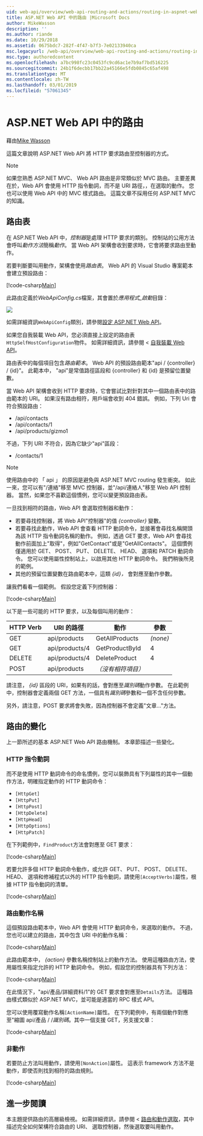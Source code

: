 ```yaml
---
uid: web-api/overview/web-api-routing-and-actions/routing-in-aspnet-web-api
title: ASP.NET Web API 中的路由 |Microsoft Docs
author: MikeWasson
description: ''
ms.author: riande
ms.date: 10/29/2018
ms.assetid: 0675bdc7-282f-4f47-b7f3-7e02133940ca
msc.legacyurl: /web-api/overview/web-api-routing-and-actions/routing-in-aspnet-web-api
msc.type: authoredcontent
ms.openlocfilehash: a7bc998fc23c0453fc9cd6ac1e7b9af7bd516225
ms.sourcegitcommit: 24b1f6decbb17bb22a45166e5fdb0845c65af498
ms.translationtype: MT
ms.contentlocale: zh-TW
ms.lasthandoff: 03/01/2019
ms.locfileid: "57061345"
---
```

<a name="routing-in-aspnet-web-api"></a>ASP.NET Web API 中的路由
====================
藉由[Mike Wasson](https://github.com/MikeWasson)

這篇文章說明 ASP.NET Web API 將 HTTP 要求路由至控制器的方式。

> [!NOTE]
> 如果您熟悉 ASP.NET MVC、 Web API 路由是非常類似於 MVC 路由。 主要差異在於，Web API 會使用 HTTP 指令動詞，而不是 URI 路徑，，在選取的動作。 您也可以使用 Web API 中的 MVC 樣式路由。 這篇文章不採用任何 ASP.NET MVC 的知識。

## <a name="routing-tables"></a>路由表

在 ASP.NET Web API 中，*控制器*是處理 HTTP 要求的類別。 控制站的公用方法會呼叫*動作方法*簡稱*動作*。 當 Web API 架構會收到要求時，它會將要求路由至動作。

若要判斷要叫用動作，架構會使用*路由表*。 Web API 的 Visual Studio 專案範本會建立預設路由：

[!code-csharp[Main](routing-in-aspnet-web-api/samples/sample1.cs)]

此路由定義於*WebApiConfig.cs*檔案，其會置於*應用程式\_啟動*目錄：

![](routing-in-aspnet-web-api/_static/image1.png)

如需詳細資訊`WebApiConfig`類別，請參閱[設定 ASP.NET Web API](../advanced/configuring-aspnet-web-api.md)。

如果您自我裝載 Web API，您必須直接上設定的路由表`HttpSelfHostConfiguration`物件。 如需詳細資訊，請參閱 <<c0> [ 自我裝載 Web API](../older-versions/self-host-a-web-api.md)。

路由表中的每個項目包含*路由範本*。 Web API 的預設路由範本&quot;api / {controller} / {id}&quot;。 此範本中， &quot;api&quot;是常值路徑區段和 {controller} 和 {id} 是預留位置變數。

當 Web API 架構會收到 HTTP 要求時，它會嘗試比對針對其中一個路由表中的路由範本的 URI。 如果沒有路由相符，用戶端會收到 404 錯誤。 例如，下列 Uri 會符合預設路由：

- /api/contacts
- /api/contacts/1
- /api/products/gizmo1

不過，下列 URI 不符合，因為它缺少&quot;api&quot;區段：

- /contacts/1

> [!NOTE]
> 使用路由中的 「 api 」 的原因是避免與 ASP.NET MVC routing 發生衝突。 如此一來，您可以有&quot;/連絡&quot;移至 MVC 控制器，並&quot;/api/連絡人&quot;移至 Web API 控制器。 當然，如果您不喜歡這個慣例，您可以變更預設路由表。

一旦找到相符的路由，Web API 會選取控制器和動作：

- 若要尋找控制器，將 Web API&quot;控制器&quot;的值 *{controller}* 變數。
- 若要尋找此動作，Web API 會查看 HTTP 動詞命令，並接著會尋找名稱開頭為該 HTTP 指令動詞名稱的動作。 例如，透過 GET 要求，Web API 會尋找動作前面加上&quot;取得&quot;，例如&quot;GetContact&quot;或是&quot;GetAllContacts&quot;。 這個慣例僅適用於 GET、 POST、 PUT、 DELETE、 HEAD、 選項和 PATCH 動詞命令。 您可以使用屬性控制站上，以啟用其他 HTTP 動詞命令。 我們稍後所見的範例。
- 其他的預留位置變數在路由範本中，這類 *{id}，* 會對應至動作參數。

讓我們看看一個範例。 假設您定義下列控制器：

[!code-csharp[Main](routing-in-aspnet-web-api/samples/sample2.cs)]

以下是一些可能的 HTTP 要求，以及每個叫用的動作：

| HTTP Verb | URI 的路徑 | 動作 | 參數 |
| --- | --- | --- | --- |
| GET | api/products | GetAllProducts | *(none)* |
| GET | api/products/4 | GetProductById | 4 |
| DELETE | api/products/4 | DeleteProduct | 4 |
| POST | api/products | *（沒有相符項目）* |  |

請注意， *{id}* 區段的 URI，如果有的話，會對應至*識別碼*動作參數。 在此範例中，控制器會定義兩個 GET 方法，一個具有*識別碼*參數和一個不含任何參數。

另外，請注意，POST 要求將會失敗，因為控制器不會定義&quot;文章...&quot;方法。

## <a name="routing-variations"></a>路由的變化

上一節所述的基本 ASP.NET Web API 路由機制。 本章節描述一些變化。

### <a name="http-verbs"></a>HTTP 指令動詞

而不是使用 HTTP 動詞命令的命名慣例，您可以裝飾具有下列屬性的其中一個動作方法，明確指定動作的 HTTP 動詞命令：

- `[HttpGet]`
- `[HttpPut]`
- `[HttpPost]`
- `[HttpDelete]`
- `[HttpHead]`
- `[HttpOptions]`
- `[HttpPatch]`

在下列範例中，`FindProduct`方法會對應至 GET 要求：

[!code-csharp[Main](routing-in-aspnet-web-api/samples/sample3.cs)]

若要允許多個 HTTP 動詞命令動作，或允許 GET、 PUT、 POST、 DELETE、 HEAD、 選項和修補程式以外的 HTTP 指令動詞，請使用`[AcceptVerbs]`屬性，根據 HTTP 指令動詞的清單。

[!code-csharp[Main](routing-in-aspnet-web-api/samples/sample4.cs)]

<a id="routing_by_action_name"></a>
### <a name="routing-by-action-name"></a>路由動作名稱

這個預設路由範本中，Web API 會使用 HTTP 動詞命令，來選取的動作。 不過，您也可以建立的路由，其中包含 URI 中的動作名稱：

[!code-csharp[Main](routing-in-aspnet-web-api/samples/sample5.cs)]

此路由範本中， *{action}* 參數名稱控制站上的動作方法。 使用這種路由方法，使用屬性來指定允許的 HTTP 動詞命令。 例如，假設您的控制器具有下列方法：

[!code-csharp[Main](routing-in-aspnet-web-api/samples/sample6.cs)]

在此情況下，"api/產品/詳細資料/1"的 GET 要求會對應至`Details`方法。 這種路由樣式類似於 ASP.NET MVC，並可能是適當的 RPC 樣式 API。

您可以使用覆寫動作名稱`[ActionName]`屬性。 在下列範例中，有兩個動作對應至&quot;縮圖 api/產品 / /*識別碼*。其中一個支援 GET，另支援文章：

[!code-csharp[Main](routing-in-aspnet-web-api/samples/sample7.cs)]

### <a name="non-actions"></a>非動作

若要防止方法叫用動作，請使用`[NonAction]`屬性。 這表示 framework 方法不是動作，即使否則找到相符的路由規則。

[!code-csharp[Main](routing-in-aspnet-web-api/samples/sample8.cs)]

## <a name="further-reading"></a>進一步閱讀

本主題提供路由的高層級檢視。 如需詳細資訊，請參閱 <<c0> [ 路由和動作選取](routing-and-action-selection.md)，其中描述完全如何架構符合路由的 URI、 選取控制器，然後選取要叫用動作。

